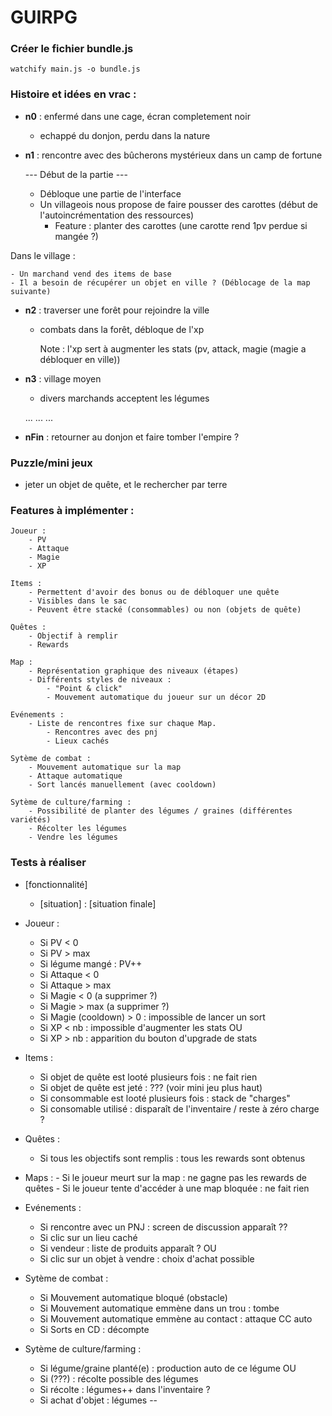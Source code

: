 # GUIRPG

### Créer le fichier bundle.js

	watchify main.js -o bundle.js


### Histoire et idées en vrac :
- **n0** : enfermé dans une cage, écran completement noir
    - echappé du donjon, perdu dans la nature

- **n1** : rencontre avec des bûcherons mystérieux dans un camp de fortune

	--- Début de la partie ---

	- Débloque une partie de l'interface
	- Un villageois nous propose de faire pousser des carottes (début de l'autoincrémentation des ressources)
		- Feature : planter des carottes (une carotte rend 1pv perdue si mangée ?)

Dans le village :

	- Un marchand vend des items de base
	- Il a besoin de récupérer un objet en ville ? (Déblocage de la map suivante)

- **n2** : traverser une forêt pour rejoindre la ville
	- combats dans la forêt, débloque de l'xp

        Note : l'xp sert à augmenter les stats (pv, attack, magie (magie a débloquer en ville))

- **n3** : village moyen
    - divers marchands acceptent les légumes

    ...
    ...
    ...

- **nFin** : retourner au donjon et faire tomber l'empire ?

### Puzzle/mini jeux

- jeter un objet de quête, et le rechercher par terre

### Features à implémenter :

    Joueur :
	    - PV
	    - Attaque
	    - Magie
	    - XP

    Items : 
	    - Permettent d'avoir des bonus ou de débloquer une quête
	    - Visibles dans le sac
	    - Peuvent être stacké (consommables) ou non (objets de quête)

    Quêtes :
        - Objectif à remplir
        - Rewards

    Map :
        - Représentation graphique des niveaux (étapes)
        - Différents styles de niveaux :
	        - "Point & click" 
	        - Mouvement automatique du joueur sur un décor 2D 

    Evénements :
	    - Liste de rencontres fixe sur chaque Map.
		    - Rencontres avec des pnj
		    - Lieux cachés

    Sytème de combat :
	    - Mouvement automatique sur la map
	    - Attaque automatique
	    - Sort lancés manuellement (avec cooldown)

    Sytème de culture/farming :
	    - Possibilité de planter des légumes / graines (différentes variétés)
	    - Récolter les légumes
	    - Vendre les légumes

### Tests à réaliser ###

- [fonctionnalité]
	- [situation] : [situation finale]

- Joueur :
	- Si PV < 0
	- Si PV > max
	- Si légume mangé : PV++
	- Si Attaque < 0
	- Si Attaque > max
	- Si Magie < 0 (a supprimer ?)
	- Si Magie > max (a supprimer ?)
	- Si Magie (cooldown) > 0 : impossible de lancer un sort
	- Si XP < nb : impossible d'augmenter les stats
		OU
	- Si XP > nb : apparition du bouton d'upgrade de stats

- Items :
	- Si objet de quête est looté plusieurs fois : ne fait rien
	- Si objet de quête est jeté : ??? (voir mini jeu plus haut)
	- Si consommable est looté plusieurs fois : stack de "charges"
	- Si consomable utilisé : disparaît de l'inventaire / reste à zéro charge ?

- Quêtes :
	- Si tous les objectifs sont remplis : tous les rewards sont obtenus

- Maps :
        - Si le joueur meurt sur la map : ne gagne pas les rewards de quêtes
        - Si le joueur tente d'accéder à une map bloquée : ne fait rien

- Evénements :
	- Si rencontre avec un PNJ : screen de discussion apparaît ??
	- Si clic sur un lieu caché
	- Si vendeur : liste de produits apparaît ?
		OU
	- Si clic sur un objet à vendre : choix d'achat possible

- Sytème de combat :
	- Si Mouvement automatique bloqué (obstacle)
	- Si Mouvement automatique emmène dans un trou : tombe
	- Si Mouvement automatique emmène au contact : attaque CC auto
	- Si Sorts en CD : décompte

- Sytème de culture/farming :
	- Si légume/graine planté(e) : production auto de ce légume
		OU
	- Si (???) : récolte possible des légumes
	- Si récolte : légumes++ dans l'inventaire ?
	- Si achat d'objet : légumes --
